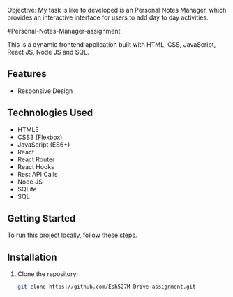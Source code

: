 Objective: My task is like to developed is an Personal Notes Manager, which provides an interactive interface for users to add day to day activities.


#Personal-Notes-Manager-assignment

This is a dynamic frontend application built with HTML, CSS, JavaScript, React JS, Node JS and SQL.


## Features
- Responsive Design

## Technologies Used
- HTML5
- CSS3 (Flexbox)
- JavaScript (ES6+)
- React
- React Router
- React Hooks
- Rest API Calls
- Node JS
- SQLite
- SQL

## Getting Started
To run this project locally, follow these steps.

## Installation

1. Clone the repository:
   ```bash
   git clone https://github.com/Esh527M-Drive-assignment.git

